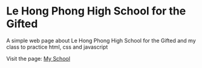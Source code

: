 # Le Hong Phong High School for the Gifted
A simple web page about Le Hong Phong High School for the Gifted and my class to practice html, css and javascript

Visit the page: [My School](https://kayt256.github.io/my-school_LHP/)
